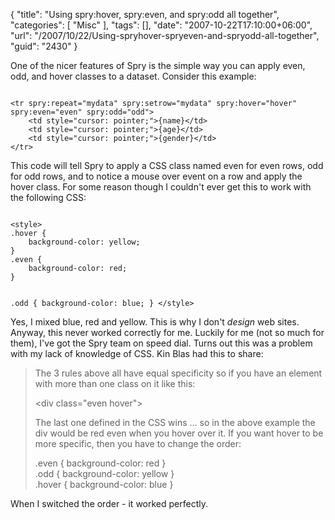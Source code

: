 {
	"title": "Using spry:hover, spry:even, and spry:odd all together",
	"categories": [
		"Misc"
	],
	"tags": [],
	"date": "2007-10-22T17:10:00+06:00",
	"url": "/2007/10/22/Using-spryhover-spryeven-and-spryodd-all-together",
	"guid": "2430"
}

One of the nicer features of Spry is the simple way you can apply even, odd, and hover classes to a dataset. Consider this example:

<code>
&lt;tr spry:repeat="mydata" spry:setrow="mydata" spry:hover="hover" spry:even="even" spry:odd="odd"&gt;
	&lt;td style="cursor: pointer;"&gt;{name}&lt;/td&gt;
	&lt;td style="cursor: pointer;"&gt;{age}&lt;/td&gt;
	&lt;td style="cursor: pointer;"&gt;{gender}&lt;/td&gt;
&lt;/tr&gt;
</code>

This code will tell Spry to apply a CSS class named even for even rows, odd for odd rows, and to notice a mouse over event on a row and apply the hover class. For some reason though I couldn't ever get this to work with the following CSS:

<code>
&lt;style&gt;
.hover {
	background-color: yellow;
}
.even {
	background-color: red;
}

.odd {
	background-color: blue;
}
&lt;/style&gt;
</code>

Yes, I mixed blue, red and yellow. This is why I don't <i>design</i> web sites. Anyway, this never worked correctly for me. Luckily for me (not so much for them), I've got the Spry team on speed dial. Turns out this was a problem with my lack of knowledge of CSS. Kin Blas had this to share:

<blockquote>
The 3 rules above all have equal specificity so if you have an element
with more than one class on it like this:

&lt;div class="even hover"&gt;

The last one defined in the CSS wins ... so in the above example the div
would be red even when you hover over it. If you want hover to be more
specific, then you have to change the order:


.even { background-color: red }<br>
.odd { background-color: yellow }<br>
.hover { background-color: blue }<br>
</blockquote>

When I switched the order - it worked perfectly.